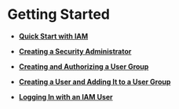 # Getting Started<a name="iam_01_0027"></a>

-   **[Quick Start with IAM](quick-start-with-iam.md)**  

-   **[Creating a Security Administrator](creating-a-security-administrator.md)**  

-   **[Creating and Authorizing a User Group](creating-and-authorizing-a-user-group.md)**  

-   **[Creating a User and Adding It to a User Group](creating-a-user-and-adding-it-to-a-user-group.md)**  

-   **[Logging In with an IAM User](logging-in-with-an-iam-user.md)**  


